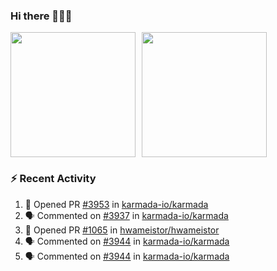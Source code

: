 ### Hi there 👋👋👋

<div style="display: flex; gap: 10px;">
  <img height="200px" src="https://github-readme-stats.vercel.app/api?username=Vacant2333&show_icons=true&theme=flag-india&count_private=true&hide_rank=true&include_all_commits=true">
  <img height="200px" src="https://github-readme-stats.vercel.app/api/top-langs/?username=Vacant2333&layout=donut">
</div>

### :zap: Recent Activity

<!--START_SECTION:activity-->
1. 💪 Opened PR [#3953](https://github.com/karmada-io/karmada/pull/3953) in [karmada-io/karmada](https://github.com/karmada-io/karmada)
2. 🗣 Commented on [#3937](https://github.com/karmada-io/karmada/pull/3937#issuecomment-1683380937) in [karmada-io/karmada](https://github.com/karmada-io/karmada)
3. 💪 Opened PR [#1065](https://github.com/hwameistor/hwameistor/pull/1065) in [hwameistor/hwameistor](https://github.com/hwameistor/hwameistor)
4. 🗣 Commented on [#3944](https://github.com/karmada-io/karmada/pull/3944#issuecomment-1678655177) in [karmada-io/karmada](https://github.com/karmada-io/karmada)
5. 🗣 Commented on [#3944](https://github.com/karmada-io/karmada/pull/3944#issuecomment-1678645744) in [karmada-io/karmada](https://github.com/karmada-io/karmada)
<!--END_SECTION:activity-->
